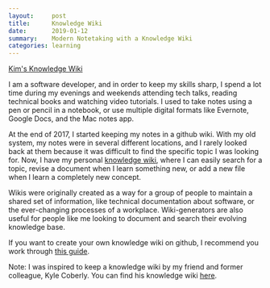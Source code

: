 ```yaml
---
layout:     post
title:      Knowledge Wiki
date:       2019-01-12
summary:    Modern Notetaking with a Knowledge Wiki
categories: learning
---
```

[Kim's Knowledge Wiki](https://github.com/kimschles/schlesinger-knowledge/wiki)

I am a software developer, and in order to keep my skills sharp, I spend a lot time during my evenings and weekends attending tech talks, reading technical books and watching video tutorials. I used to take notes using a pen or pencil in a notebook, or use multiple digital formats like Evernote, Google Docs, and the Mac notes app.

At the end of 2017, I started keeping my notes in a github wiki. With my old system, my notes were in several different locations, and I rarely looked back at them because it was difficult to find the specific topic I was looking for. Now, I have my personal [knowledge wiki](https://github.com/kimschles/schlesinger-knowledge/wiki), where I can easily search for a topic, revise a document when I learn something new, or add a new file when I learn a completely new concept. 

Wikis were originally created as a way for a group of people to maintain a shared set of information, like technical documentation about software, or the ever-changing processes of a workplace. Wiki-generators are also useful for people like me looking to document and search their evolving knowledge base. 

If you want to create your own knowledge wiki on github, I recommend you work through [this guide](https://guides.github.com/features/wikis/).

Note: I was inspired to keep a knowledge wiki by my friend and former colleague, Kyle Coberly. You can find his knowledge wiki [here](https://github.com/kylecoberly/knowledge/wiki).




 